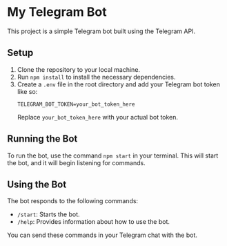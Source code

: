 # My Telegram Bot

This project is a simple Telegram bot built using the Telegram API.

## Setup

1. Clone the repository to your local machine.
2. Run `npm install` to install the necessary dependencies.
3. Create a `.env` file in the root directory and add your Telegram bot token like so:
   ```
   TELEGRAM_BOT_TOKEN=your_bot_token_here
   ```
   Replace `your_bot_token_here` with your actual bot token.

## Running the Bot

To run the bot, use the command `npm start` in your terminal. This will start the bot, and it will begin listening for commands.

## Using the Bot

The bot responds to the following commands:

- `/start`: Starts the bot.
- `/help`: Provides information about how to use the bot.

You can send these commands in your Telegram chat with the bot.
